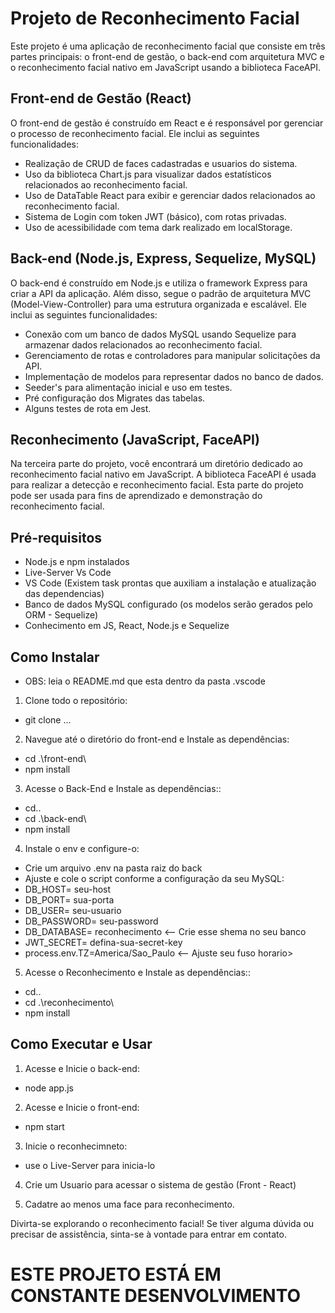 # Projeto de Reconhecimento Facial

Este projeto é uma aplicação de reconhecimento facial que consiste em três partes principais: o front-end de gestão, o back-end com arquitetura MVC e o reconhecimento facial nativo em JavaScript usando a biblioteca FaceAPI.

## Front-end de Gestão (React)

O front-end de gestão é construído em React e é responsável por gerenciar o processo de reconhecimento facial. Ele inclui as seguintes funcionalidades:

- Realização de CRUD de faces cadastradas e usuarios do sistema.
- Uso da biblioteca Chart.js para visualizar dados estatísticos relacionados ao reconhecimento facial.
- Uso de DataTable React para exibir e gerenciar dados relacionados ao reconhecimento facial.
- Sistema de Login com token JWT (básico), com rotas privadas.
- Uso de acessibilidade com tema dark realizado em localStorage.

## Back-end (Node.js, Express, Sequelize, MySQL)

O back-end é construído em Node.js e utiliza o framework Express para criar a API da aplicação. Além disso, segue o padrão de arquitetura MVC (Model-View-Controller) para uma estrutura organizada e escalável. Ele inclui as seguintes funcionalidades:

- Conexão com um banco de dados MySQL usando Sequelize para armazenar dados relacionados ao reconhecimento facial.
- Gerenciamento de rotas e controladores para manipular solicitações da API.
- Implementação de modelos para representar dados no banco de dados.
- Seeder's para alimentação inicial e uso em testes.
- Pré configuração dos Migrates das tabelas.
- Alguns testes de rota em Jest. 

## Reconhecimento (JavaScript, FaceAPI)

Na terceira parte do projeto, você encontrará um diretório dedicado ao reconhecimento facial nativo em JavaScript. A biblioteca FaceAPI é usada para realizar a detecção e reconhecimento facial. Esta parte do projeto pode ser usada para fins de aprendizado e demonstração do reconhecimento facial.

## Pré-requisitos

- Node.js e npm instalados
- Live-Server Vs Code
- VS Code (Existem task prontas que auxiliam a instalação e atualização das dependencias)
- Banco de dados MySQL configurado (os modelos serão gerados pelo ORM - Sequelize)
- Conhecimento em JS, React, Node.js e Sequelize

## Como Instalar

- OBS: leia o README.md que esta dentro da pasta .vscode

1. Clone todo o repositório:
- git clone ...

2. Navegue até o diretório do front-end e Instale as dependências:
- cd .\front-end\
- npm install

3. Acesse o Back-End e Instale as dependências::
- cd..
- cd .\back-end\
- npm install

4. Instale o env e configure-o:
- Crie um arquivo .env na pasta raiz do back
- Ajuste e cole o script conforme a configuração da seu MySQL:
- DB_HOST= seu-host
- DB_PORT= sua-porta
- DB_USER= seu-usuario
- DB_PASSWORD= seu-password
- DB_DATABASE= reconhecimento  <-- Crie esse shema no seu banco
- JWT_SECRET= defina-sua-secret-key
- process.env.TZ=America/Sao_Paulo <-- Ajuste seu fuso horario>

5. Acesse o Reconhecimento e Instale as dependências::
- cd..
- cd .\reconhecimento\
- npm install

## Como Executar e Usar

1. Acesse e Inicie o back-end:
- node app.js

2. Acesse e Inicie o front-end:
- npm start

3. Inicie o reconhecimneto:
- use o Live-Server para inicia-lo

4. Crie um Usuario para acessar o sistema de gestão (Front - React)

5. Cadatre ao menos uma face para reconhecimento.

Divirta-se explorando o reconhecimento facial! Se tiver alguma dúvida ou precisar de assistência, sinta-se à vontade para entrar em contato.

# ESTE PROJETO ESTÁ EM CONSTANTE DESENVOLVIMENTO